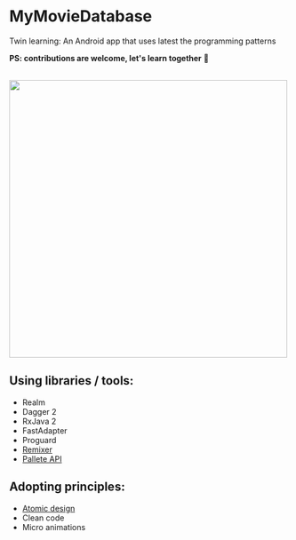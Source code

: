 # MyMovieDatabase
Twin learning: An Android app that uses latest the programming patterns

**PS: contributions are welcome, let's learn together** :muscle:

<br />

<img src="https://raw.githubusercontent.com/thepracticaldev/orly-full-res/master/hypedrivendevelopment.png" width=500 />

<br />

## Using libraries / tools:
* Realm
* Dagger 2
* RxJava 2
* FastAdapter
* Proguard
* [Remixer](https://github.com/material-foundation/material-remixer-android)
* [Pallete API](https://developer.android.com/training/material/palette-colors.html#create-a-palette)

## Adopting principles:
* [Atomic design](http://bradfrost.com/blog/post/atomic-web-design/)
* Clean code
* Micro animations

